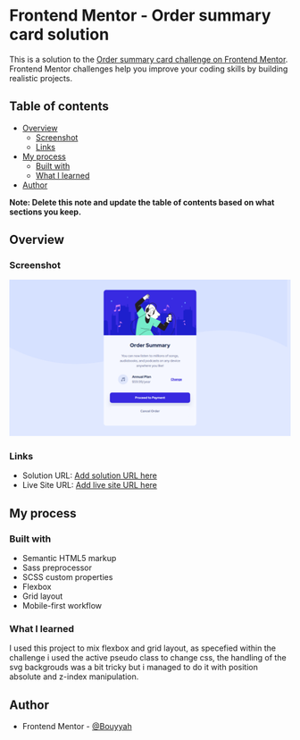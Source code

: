 # Frontend Mentor - Order summary card solution

This is a solution to the [Order summary card challenge on Frontend Mentor](https://www.frontendmentor.io/challenges/order-summary-component-QlPmajDUj). Frontend Mentor challenges help you improve your coding skills by building realistic projects. 

## Table of contents

- [Overview](#overview)
  - [Screenshot](#screenshot)
  - [Links](#links)
- [My process](#my-process)
  - [Built with](#built-with)
  - [What I learned](#what-i-learned)
- [Author](#author)


**Note: Delete this note and update the table of contents based on what sections you keep.**

## Overview

### Screenshot

![](./screenshot.png)


### Links

- Solution URL: [Add solution URL here](https://github.com/Bouyyah/Order-summary-component)
- Live Site URL: [Add live site URL here](https://bouyyah.github.io/Order-summary-component/)

## My process

### Built with

- Semantic HTML5 markup
- Sass preprocessor
- SCSS custom properties
- Flexbox
- Grid layout
- Mobile-first workflow


### What I learned

I used this project to mix flexbox and grid layout, as specefied within the challenge i used the active pseudo class to change css, the handling of the svg backgrouds was a bit tricky but i managed to do it with position absolute and z-index manipulation.



## Author

- Frontend Mentor - [@Bouyyah](https://www.frontendmentor.io/profile/Bouyyah)



